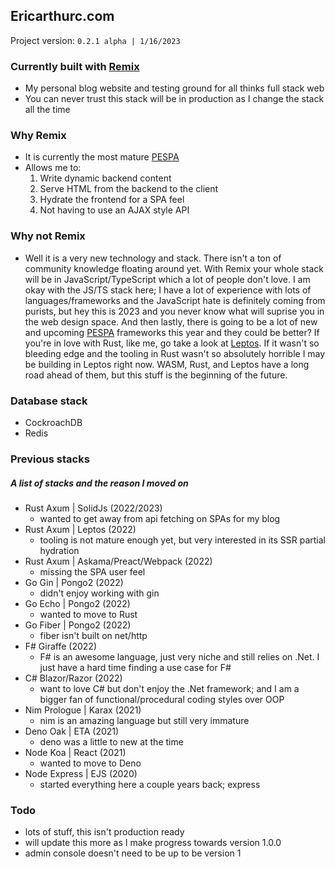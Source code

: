## Ericarthurc.com

Project version: `0.2.1 alpha | 1/16/2023`

### Currently built with [Remix](https://remix.run/)

- My personal blog website and testing ground for all thinks full stack web
- You can never trust this stack will be in production as I change the stack all the time

### Why Remix

- It is currently the most mature [PESPA](https://www.epicweb.dev/the-webs-next-transition)
- Allows me to:
  1. Write dynamic backend content
  2. Serve HTML from the backend to the client
  3. Hydrate the frontend for a SPA feel
  4. Not having to use an AJAX style API

### Why not Remix

- Well it is a very new technology and stack. There isn't a ton of community knowledge floating around yet. With Remix your whole stack will be in JavaScript/TypeScript which a lot of people don't love. I am okay with the JS/TS stack here; I have a lot of experience with lots of languages/frameworks and the JavaScript hate is definitely coming from purists, but hey this is 2023 and you never know what will suprise you in the web design space. And then lastly, there is going to be a lot of new and upcoming [PESPA](https://www.epicweb.dev/the-webs-next-transition) frameworks this year and they could be better? If you're in love with Rust, like me, go take a look at [Leptos](https://github.com/leptos-rs/leptos). If it wasn't so bleeding edge and the tooling in Rust wasn't so absolutely horrible I may be building in Leptos right now. WASM, Rust, and Leptos have a long road ahead of them, but this stuff is the beginning of the future.

### Database stack

- CockroachDB
- Redis

### Previous stacks

##### A list of stacks and the reason I moved on

- Rust Axum | SolidJs (2022/2023)
  - wanted to get away from api fetching on SPAs for my blog
- Rust Axum | Leptos (2022)
  - tooling is not mature enough yet, but very interested in its SSR partial hydration
- Rust Axum | Askama/Preact/Webpack (2022)
  - missing the SPA user feel
- Go Gin | Pongo2 (2022)
  - didn't enjoy working with gin
- Go Echo | Pongo2 (2022)
  - wanted to move to Rust
- Go Fiber | Pongo2 (2022)
  - fiber isn't built on net/http
- F# Giraffe (2022)
  - F# is an awesome language, just very niche and still relies on .Net. I just have a hard time finding a use case for F#
- C# Blazor/Razor (2022)
  - want to love C# but don't enjoy the .Net framework; and I am a bigger fan of functional/procedural coding styles over OOP
- Nim Prologue | Karax (2021)
  - nim is an amazing language but still very immature
- Deno Oak | ETA (2021)
  - deno was a little to new at the time
- Node Koa | React (2021)
  - wanted to move to Deno
- Node Express | EJS (2020)
  - started everything here a couple years back; express

### Todo

- lots of stuff, this isn't production ready
- will update this more as I make progress towards version 1.0.0
- admin console doesn't need to be up to be version 1
